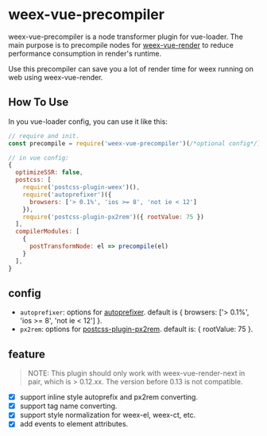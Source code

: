 # weex-vue-precompiler

weex-vue-precompiler is a node transformer plugin for vue-loader. The main purpose is to precompile nodes for [weex-vue-render](https://www.npmjs.com/package/weex-vue-render) to reduce performance consumption in render's runtime.

Use this precompiler can save you a lot of render time for weex running on web using weex-vue-render.

## How To Use

In you vue-loader config, you can use it like this:

```javascript
// require and init.
const precompile = require('weex-vue-precompiler')(/*optional config*/)

// in vue config:
{
  optimizeSSR: false,
  postcss: [
    require('postcss-plugin-weex')(),
    require('autoprefixer')({
      browsers: ['> 0.1%', 'ios >= 8', 'not ie < 12']
    }),
    require('postcss-plugin-px2rem')({ rootValue: 75 })
  ],
  compilerModules: [
    {
      postTransformNode: el => precompile(el)
    }
  ],
}
```

## config

<!-- * `preservedTags`: the preserved weex components tag list. The default value is: `['a','container','div','image','img','text','input','switch','list','scroller','waterfall','slider','indicator','loading-indicator','loading','refresh','textarea','video','web']`. If you have other components as plugins installed in weex, you should add them to this lists, add pass the whole list to this. -->
* `autoprefixer`: options for [autoprefixer](https://github.com/postcss/autoprefixer). default is { browsers: ['> 0.1%', 'ios >= 8', 'not ie < 12'] }.
* `px2rem`: options for [postcss-plugin-px2rem](https://github.com/ant-tool/postcss-plugin-px2rem). default is: { rootValue: 75 }.

## feature

> NOTE: This plugin should only work with weex-vue-render-next in pair, which is > 0.12.xx. The version before 0.13 is not compatible.

- [x] support inline style autoprefix and px2rem converting.
- [x] support tag name converting.
- [x] support style normalization for weex-el, weex-ct, etc.
- [x] add events to element attributes.
